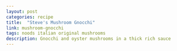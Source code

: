 ```yaml
---
layout: post
categories: recipe
title:  "Steve's Mushroom Gnocchi"
link: mushroom-gnocchi
tags: noods italian original mushrooms
description: Gnocchi and oyster mushrooms in a thick rich sauce
---
```

